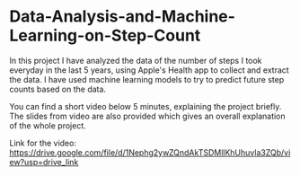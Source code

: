 # Data-Analysis-and-Machine-Learning-on-Step-Count
In this project I have analyzed the data of the number of steps I took everyday in the last 5 years, using Apple's Health app to collect and extract the data. I have used machine learning models to try to predict future step counts based on the data.

You can find a short video below 5 minutes, explaining the project briefly. The slides from video are also provided which gives an overall explanation of the whole project.

Link for the video: 
https://drive.google.com/file/d/1Nephg2ywZQndAkTSDMllKhUhuvla3ZQb/view?usp=drive_link
